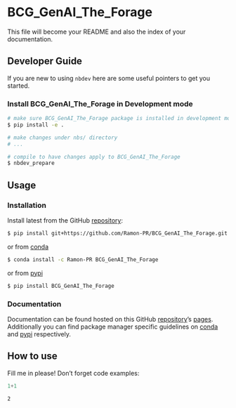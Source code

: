 # BCG_GenAI_The_Forage


<!-- WARNING: THIS FILE WAS AUTOGENERATED! DO NOT EDIT! -->

This file will become your README and also the index of your
documentation.

## Developer Guide

If you are new to using `nbdev` here are some useful pointers to get you
started.

### Install BCG_GenAI_The_Forage in Development mode

``` sh
# make sure BCG_GenAI_The_Forage package is installed in development mode
$ pip install -e .

# make changes under nbs/ directory
# ...

# compile to have changes apply to BCG_GenAI_The_Forage
$ nbdev_prepare
```

## Usage

### Installation

Install latest from the GitHub
[repository](https://github.com/Ramon-PR/BCG_GenAI_The_Forage):

``` sh
$ pip install git+https://github.com/Ramon-PR/BCG_GenAI_The_Forage.git
```

or from [conda](https://anaconda.org/Ramon-PR/BCG_GenAI_The_Forage)

``` sh
$ conda install -c Ramon-PR BCG_GenAI_The_Forage
```

or from [pypi](https://pypi.org/project/BCG_GenAI_The_Forage/)

``` sh
$ pip install BCG_GenAI_The_Forage
```

### Documentation

Documentation can be found hosted on this GitHub
[repository](https://github.com/Ramon-PR/BCG_GenAI_The_Forage)’s
[pages](https://Ramon-PR.github.io/BCG_GenAI_The_Forage/). Additionally
you can find package manager specific guidelines on
[conda](https://anaconda.org/Ramon-PR/BCG_GenAI_The_Forage) and
[pypi](https://pypi.org/project/BCG_GenAI_The_Forage/) respectively.

## How to use

Fill me in please! Don’t forget code examples:

``` python
1+1
```

    2
